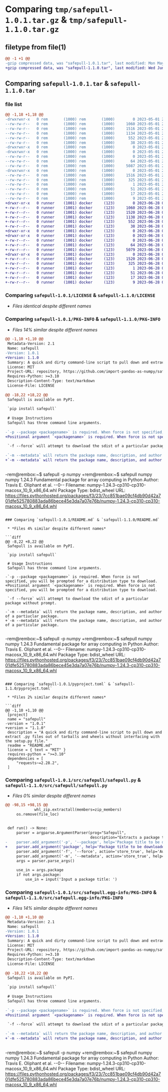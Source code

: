 # Comparing `tmp/safepull-1.0.1.tar.gz` & `tmp/safepull-1.1.0.tar.gz`

## filetype from file(1)

```diff
@@ -1 +1 @@
-gzip compressed data, was "safepull-1.0.1.tar", last modified: Mon May  1 23:28:05 2023, max compression
+gzip compressed data, was "safepull-1.1.0.tar", last modified: Wed Jun 28 03:04:46 2023, max compression
```

## Comparing `safepull-1.0.1.tar` & `safepull-1.1.0.tar`

### file list

```diff
@@ -1,18 +1,18 @@
-drwxrwxr-x   0 rem       (1000) rem       (1000)        0 2023-05-01 23:28:05.278447 safepull-1.0.1/
--rw-rw-r--   0 rem       (1000) rem       (1000)     1060 2023-05-01 23:04:18.000000 safepull-1.0.1/LICENSE
--rw-rw-r--   0 rem       (1000) rem       (1000)     1516 2023-05-01 23:28:05.278447 safepull-1.0.1/PKG-INFO
--rw-rw-r--   0 rem       (1000) rem       (1000)     1134 2023-05-01 23:26:22.000000 safepull-1.0.1/README.md
--rw-rw-r--   0 rem       (1000) rem       (1000)      552 2023-05-01 23:27:47.000000 safepull-1.0.1/pyproject.toml
--rw-rw-r--   0 rem       (1000) rem       (1000)       38 2023-05-01 23:28:05.278447 safepull-1.0.1/setup.cfg
-drwxrwxr-x   0 rem       (1000) rem       (1000)        0 2023-05-01 23:28:05.278447 safepull-1.0.1/src/
-drwxrwxr-x   0 rem       (1000) rem       (1000)        0 2023-05-01 23:28:05.278447 safepull-1.0.1/src/safepull/
--rw-rw-r--   0 rem       (1000) rem       (1000)        0 2023-05-01 23:04:18.000000 safepull-1.0.1/src/safepull/__init__.py
--rw-rw-r--   0 rem       (1000) rem       (1000)       64 2023-05-01 23:04:18.000000 safepull-1.0.1/src/safepull/__main__.py
--rw-rw-r--   0 rem       (1000) rem       (1000)     5087 2023-05-01 23:04:18.000000 safepull-1.0.1/src/safepull/safepull.py
-drwxrwxr-x   0 rem       (1000) rem       (1000)        0 2023-05-01 23:28:05.278447 safepull-1.0.1/src/safepull.egg-info/
--rw-rw-r--   0 rem       (1000) rem       (1000)     1516 2023-05-01 23:28:05.000000 safepull-1.0.1/src/safepull.egg-info/PKG-INFO
--rw-rw-r--   0 rem       (1000) rem       (1000)      325 2023-05-01 23:28:05.000000 safepull-1.0.1/src/safepull.egg-info/SOURCES.txt
--rw-rw-r--   0 rem       (1000) rem       (1000)        1 2023-05-01 23:28:05.000000 safepull-1.0.1/src/safepull.egg-info/dependency_links.txt
--rw-rw-r--   0 rem       (1000) rem       (1000)       51 2023-05-01 23:28:05.000000 safepull-1.0.1/src/safepull.egg-info/entry_points.txt
--rw-rw-r--   0 rem       (1000) rem       (1000)       17 2023-05-01 23:28:05.000000 safepull-1.0.1/src/safepull.egg-info/requires.txt
--rw-rw-r--   0 rem       (1000) rem       (1000)        9 2023-05-01 23:28:05.000000 safepull-1.0.1/src/safepull.egg-info/top_level.txt
+drwxr-xr-x   0 runner    (1001) docker     (123)        0 2023-06-28 03:04:46.460860 safepull-1.1.0/
+-rw-r--r--   0 runner    (1001) docker     (123)     1060 2023-06-28 03:04:37.000000 safepull-1.1.0/LICENSE
+-rw-r--r--   0 runner    (1001) docker     (123)     1520 2023-06-28 03:04:46.460860 safepull-1.1.0/PKG-INFO
+-rw-r--r--   0 runner    (1001) docker     (123)     1138 2023-06-28 03:04:37.000000 safepull-1.1.0/README.md
+-rw-r--r--   0 runner    (1001) docker     (123)      552 2023-06-28 03:04:37.000000 safepull-1.1.0/pyproject.toml
+-rw-r--r--   0 runner    (1001) docker     (123)       38 2023-06-28 03:04:46.460860 safepull-1.1.0/setup.cfg
+drwxr-xr-x   0 runner    (1001) docker     (123)        0 2023-06-28 03:04:46.460860 safepull-1.1.0/src/
+drwxr-xr-x   0 runner    (1001) docker     (123)        0 2023-06-28 03:04:46.460860 safepull-1.1.0/src/safepull/
+-rw-r--r--   0 runner    (1001) docker     (123)        0 2023-06-28 03:04:37.000000 safepull-1.1.0/src/safepull/__init__.py
+-rw-r--r--   0 runner    (1001) docker     (123)       64 2023-06-28 03:04:37.000000 safepull-1.1.0/src/safepull/__main__.py
+-rw-r--r--   0 runner    (1001) docker     (123)     5079 2023-06-28 03:04:37.000000 safepull-1.1.0/src/safepull/safepull.py
+drwxr-xr-x   0 runner    (1001) docker     (123)        0 2023-06-28 03:04:46.460860 safepull-1.1.0/src/safepull.egg-info/
+-rw-r--r--   0 runner    (1001) docker     (123)     1520 2023-06-28 03:04:46.000000 safepull-1.1.0/src/safepull.egg-info/PKG-INFO
+-rw-r--r--   0 runner    (1001) docker     (123)      325 2023-06-28 03:04:46.000000 safepull-1.1.0/src/safepull.egg-info/SOURCES.txt
+-rw-r--r--   0 runner    (1001) docker     (123)        1 2023-06-28 03:04:46.000000 safepull-1.1.0/src/safepull.egg-info/dependency_links.txt
+-rw-r--r--   0 runner    (1001) docker     (123)       51 2023-06-28 03:04:46.000000 safepull-1.1.0/src/safepull.egg-info/entry_points.txt
+-rw-r--r--   0 runner    (1001) docker     (123)       17 2023-06-28 03:04:46.000000 safepull-1.1.0/src/safepull.egg-info/requires.txt
+-rw-r--r--   0 runner    (1001) docker     (123)        9 2023-06-28 03:04:46.000000 safepull-1.1.0/src/safepull.egg-info/top_level.txt
```

### Comparing `safepull-1.0.1/LICENSE` & `safepull-1.1.0/LICENSE`

 * *Files identical despite different names*

### Comparing `safepull-1.0.1/PKG-INFO` & `safepull-1.1.0/PKG-INFO`

 * *Files 14% similar despite different names*

```diff
@@ -1,10 +1,10 @@
 Metadata-Version: 2.1
 Name: safepull
-Version: 1.0.1
+Version: 1.1.0
 Summary: A quick and dirty command-line script to pull down and extract .py files out of tarballs and wheels without interfacing with the setup.py file.
 License: MIT
 Project-URL: repository, https://github.com/import-pandas-as-numpy/safepull/
 Requires-Python: >=3.10
 Description-Content-Type: text/markdown
 License-File: LICENSE
 
@@ -18,22 +18,22 @@
 Safepull is available on PyPI.
 
 `pip install safepull`
 
 # Usage Instructions
 Safepull has three command line arguments.
 
-`-p --package <packagename>` is required. When force is not specified, you will be prompted for a distribution type to download.
+Positional argument `<packagename>` is required. When force is not specified, you will be prompted for a distribution type to download.
 
 `-f --force` will attempt to download the sdist of a particular package without prompt. 
 
-`-m --metadata` will return the package name, description, and author of a partiuclar package.
+`-m --metadata` will return the package name, description, and author of a particular package.
 
 ```
-rem@rembox:~$ safepull -p numpy
+rem@rembox:~$ safepull numpy
 numpy 1.24.3
 Fundamental package for array computing in Python
 Author: Travis E. Oliphant et al.
 --0--
 Filename: numpy-1.24.3-cp310-cp310-macosx_10_9_x86_64.whl
 Package Type: bdist_wheel
 URL: https://files.pythonhosted.org/packages/f3/23/7cc851bae09cf4db90d42a701dfe525780883ada86bece45e3da7a07e76b/numpy-1.24.3-cp310-cp310-macosx_10_9_x86_64.whl
```

### Comparing `safepull-1.0.1/README.md` & `safepull-1.1.0/README.md`

 * *Files 4% similar despite different names*

```diff
@@ -8,22 +8,22 @@
 Safepull is available on PyPI.
 
 `pip install safepull`
 
 # Usage Instructions
 Safepull has three command line arguments.
 
-`-p --package <packagename>` is required. When force is not specified, you will be prompted for a distribution type to download.
+Positional argument `<packagename>` is required. When force is not specified, you will be prompted for a distribution type to download.
 
 `-f --force` will attempt to download the sdist of a particular package without prompt. 
 
-`-m --metadata` will return the package name, description, and author of a partiuclar package.
+`-m --metadata` will return the package name, description, and author of a particular package.
 
 ```
-rem@rembox:~$ safepull -p numpy
+rem@rembox:~$ safepull numpy
 numpy 1.24.3
 Fundamental package for array computing in Python
 Author: Travis E. Oliphant et al.
 --0--
 Filename: numpy-1.24.3-cp310-cp310-macosx_10_9_x86_64.whl
 Package Type: bdist_wheel
 URL: https://files.pythonhosted.org/packages/f3/23/7cc851bae09cf4db90d42a701dfe525780883ada86bece45e3da7a07e76b/numpy-1.24.3-cp310-cp310-macosx_10_9_x86_64.whl
```

### Comparing `safepull-1.0.1/pyproject.toml` & `safepull-1.1.0/pyproject.toml`

 * *Files 2% similar despite different names*

```diff
@@ -1,10 +1,10 @@
 [project]
 name = "safepull"
-version = "1.0.1"
+version = "1.1.0"
 description = "A quick and dirty command-line script to pull down and extract .py files out of tarballs and wheels without interfacing with the setup.py file."
 readme = "README.md"
 license = { text = "MIT" }
 requires-python = ">=3.10"
 dependencies = [
     "requests~=2.28.2",
 ]
```

### Comparing `safepull-1.0.1/src/safepull/safepull.py` & `safepull-1.1.0/src/safepull/safepull.py`

 * *Files 0% similar despite different names*

```diff
@@ -98,15 +98,15 @@
             whl_zip.extractall(members=zip_members)
     os.remove(file_loc)
 
 
 def run() -> None:
     parser = argparse.ArgumentParser(prog="Safepull",
                                      description="Extracts a package to the CWD without interfacing with setup.py")
-    parser.add_argument('-p', '--package', help='Package title to be downloaded.')
+    parser.add_argument('package', help='Package title to be downloaded.')
     parser.add_argument('-f', '--force', action='store_true', help='Automatically selects a download URL.')
     parser.add_argument('-m', '--metadata', action='store_true', help='Displays metadata on a package.')
     args = parser.parse_args()
 
     use_in = args.package
     if not args.package:
         use_in = input('Input a package title: ')
```

### Comparing `safepull-1.0.1/src/safepull.egg-info/PKG-INFO` & `safepull-1.1.0/src/safepull.egg-info/PKG-INFO`

 * *Files 14% similar despite different names*

```diff
@@ -1,10 +1,10 @@
 Metadata-Version: 2.1
 Name: safepull
-Version: 1.0.1
+Version: 1.1.0
 Summary: A quick and dirty command-line script to pull down and extract .py files out of tarballs and wheels without interfacing with the setup.py file.
 License: MIT
 Project-URL: repository, https://github.com/import-pandas-as-numpy/safepull/
 Requires-Python: >=3.10
 Description-Content-Type: text/markdown
 License-File: LICENSE
 
@@ -18,22 +18,22 @@
 Safepull is available on PyPI.
 
 `pip install safepull`
 
 # Usage Instructions
 Safepull has three command line arguments.
 
-`-p --package <packagename>` is required. When force is not specified, you will be prompted for a distribution type to download.
+Positional argument `<packagename>` is required. When force is not specified, you will be prompted for a distribution type to download.
 
 `-f --force` will attempt to download the sdist of a particular package without prompt. 
 
-`-m --metadata` will return the package name, description, and author of a partiuclar package.
+`-m --metadata` will return the package name, description, and author of a particular package.
 
 ```
-rem@rembox:~$ safepull -p numpy
+rem@rembox:~$ safepull numpy
 numpy 1.24.3
 Fundamental package for array computing in Python
 Author: Travis E. Oliphant et al.
 --0--
 Filename: numpy-1.24.3-cp310-cp310-macosx_10_9_x86_64.whl
 Package Type: bdist_wheel
 URL: https://files.pythonhosted.org/packages/f3/23/7cc851bae09cf4db90d42a701dfe525780883ada86bece45e3da7a07e76b/numpy-1.24.3-cp310-cp310-macosx_10_9_x86_64.whl
```

